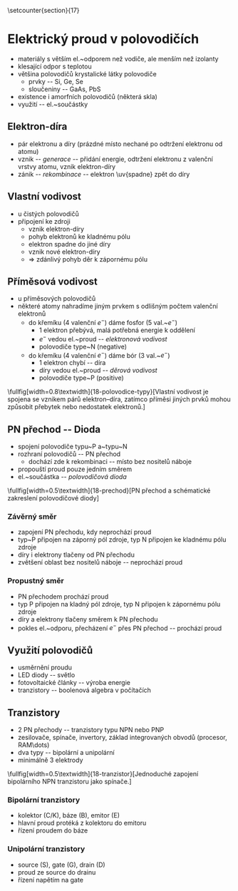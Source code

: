 \setcounter{section}{17}
# Elektrický proud v polovodičích
- materiály s větším el.~odporem než vodiče, ale menším než izolanty
- klesající odpor s teplotou
- většina polovodičů krystalické látky polovodiče
	- prvky -- Si, Ge, Se
	- sloučeniny -- GaAs, PbS
- existence i amorfních polovodičů (některá skla)
- využití -- el.~součástky

## Elektron-díra
- pár elektronu a díry (prázdné místo nechané po odtržení elektronu od atomu)
- vznik -- *generace* -- přidání energie, odtržení elektronu z valenční vrstvy atomu, vznik elektron-díry
- zánik -- *rekombinace* -- elektron \uv{spadne} zpět do díry

## Vlastní vodivost
- u čistých polovodičů
- připojení ke zdroji
	- vznik elektron-díry
	- pohyb elektronů ke kladnému pólu
	- elektron spadne do jiné díry
	- vznik nové elektron-díry
	- $\Rightarrow$ zdánlivý pohyb děr k zápornému pólu
	
## Příměsová vodivost
- u příměsových polovodičů
- některé atomy nahradíme jiným prvkem s odlišným počtem valenční elektronů
	- do křemíku (4 valenční $e^-$) dáme fosfor (5 val.~$e^-$)
		- 1 elektron přebývá, malá potřebná energie k oddělení
		- $e^-$ vedou el.~proud -- *elektronová vodivost*
		- polovodiče type~N (negative)
	- do křemíku (4 valenční $e^-$) dáme bór (3 val.~$e^-$)
		- 1 elektron chybí -- díra
		- díry vedou el.~proud -- *děrová vodivost*
		- polovodiče type~P (positive)

\fullfig[width=0.8\textwidth]{18-polovodice-typy}[Vlastní vodivost je spojena
se vznikem párů elektron–díra, zatímco příměsi jiných prvků mohou způsobit
přebytek nebo nedostatek elektronů.]

## PN přechod -- Dioda
- spojení polovodiče typu~P a~typu~N
- rozhraní polovodičů -- PN přechod
	- dochází zde k rekombinaci -- místo bez nositelů náboje
- propouští proud pouze jedním směrem
- el.~součástka -- *polovodičová dioda*

\fullfig[width=0.5\textwidth]{18-prechod}[PN přechod a schématické zakreslení polovodičové diody]

### Závěrný směr
- zapojení PN přechodu, kdy neprochází proud
- typ~P připojen na záporný pól zdroje, typ N připojen ke kladnému pólu zdroje
- díry i elektrony tlačeny od PN přechodu
- zvětšení oblast bez nositelů náboje -- neprochází proud

### Propustný směr
- PN přechodem prochází proud
- typ P připojen na kladný pól zdroje, typ N připojen k zápornému pólu zdroje
- díry a elektrony tlačeny směrem k PN přechodu
- pokles el.~odporu, přecházení $e^-$ přes PN přechod -- prochází proud

## Využití polovodičů
- usměrnění proudu
- LED diody -- světlo
- fotovoltaické články -- výroba energie
- tranzistory -- boolenová algebra v počítačích

## Tranzistory
- 2 PN přechody -- tranzistory typu NPN nebo PNP
- zesilovače, spínače, invertory, základ integrovaných obvodů (procesor, RAM\dots)
- dva typy -- bipolární a unipolární
- minimálně 3 elektrody

\fullfig[width=0.5\textwidth]{18-tranzistor}[Jednoduché zapojení bipolárního NPN tranzistoru jako spínače.]

### Bipolární tranzistory
- kolektor (C/K), báze (B), emitor (E)
- hlavní proud protéká z kolektoru do emitoru
- řízení proudem do báze

### Unipolární tranzistory
- source (S), gate (G), drain (D)
- proud ze source do drainu
- řízení napětím na gate
